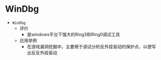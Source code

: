 # WinDbg

* `WinDbg`
  * 评价
    * 是windows平台下强大的Ring3和Ring0调试工具
  * 应用举例
    * 在游戏漏洞挖掘中，主要用于调试分析反外挂驱动的保护点，以便写出反反外挂驱动
